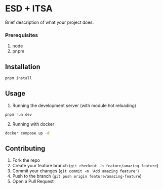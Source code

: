 # ESD + ITSA

Brief description of what your project does.

### Prerequisites

1. node
2. pnpm

## Installation

```bash
pnpm install
```

## Usage

1. Running the development server (with module hot reloading)

```bash
pnpm run dev
```

2. Running with docker

```bash
docker compose up -d
```

## Contributing

1. Fork the repo
2. Create your feature branch (`git checkout -b feature/amazing-feature`)
3. Commit your changes (`git commit -m 'Add amazing feature'`)
4. Push to the branch (`git push origin feature/amazing-feature`)
5. Open a Pull Request
